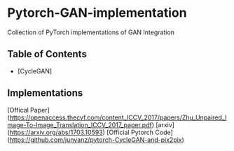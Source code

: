 # Pytorch-GAN-implementation
Collection of PyTorch implementations of GAN Integration 




## Table of Contents
* [CycleGAN]


## Implementations

[Offical Paper] (https://openaccess.thecvf.com/content_ICCV_2017/papers/Zhu_Unpaired_Image-To-Image_Translation_ICCV_2017_paper.pdf)
[arxiv] (https://arxiv.org/abs/1703.10593)
[Official Pytorch Code] (https://github.com/junyanz/pytorch-CycleGAN-and-pix2pix)




























